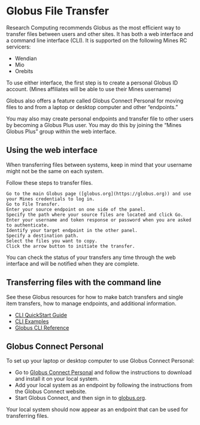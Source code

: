 
# Globus File Transfer

Research Computing recommends Globus as the most efficient way to transfer files between users and other sites. It has both a web interface and a command line interface (CLI). It is supported on the following Mines RC servicers:

* Wendian
* Mio
* Orebits

To use either interface, the first step is to create a personal Globus ID account. (Mines affiliates will be able to use their Mines username)

Globus also offers a feature called Globus Connect Personal for moving files to and from a laptop or desktop computer and other “endpoints.”

You may also may create personal endpoints and transfer file to other users by becoming a Globus Plus user. You may do this by joining the “Mines Globus Plus” group within the web interface.


## Using the web interface

When transferring files between systems, keep in mind that your username might not be the same on each system.

Follow these steps to transfer files.

    Go to the main Globus page ([globus.org](https://globus.org)) and use your Mines credentials to log in. 
    Go to File Transfer.
    Enter your source endpoint on one side of the panel.
    Specify the path where your source files are located and click Go.
    Enter your username and token response or password when you are asked to authenticate.
    Identify your target endpoint in the other panel.
    Specify a destination path.
    Select the files you want to copy.
    Click the arrow button to initiate the transfer.

You can check the status of your transfers any time through the web interface and will be notified when they are complete.


## Transferring files with the command line


See these Globus resources for how to make batch transfers and single item transfers, how to manage endpoints, and additional information.

* [CLI QuickStart Guide](https://docs.globus.org/cli/quickstart/)
* [CLI Examples](https://docs.globus.org/cli/examples/)
* [Globus CLI Reference](https://docs.globus.org/cli/reference/)

## Globus Connect Personal

To set up your laptop or desktop computer to use Globus Connect Personal:

* Go to [Globus Connect Personal](https://www.globus.org/globus-connect-personal) and follow the instructions to download and install it on your local system.
* Add your local system as an endpoint by following the instructions from the Globus Connect website.
* Start Globus Connect, and then sign in to [globus.org](https://globus.org).

Your local system should now appear as an endpoint that can be used for transferring files.

